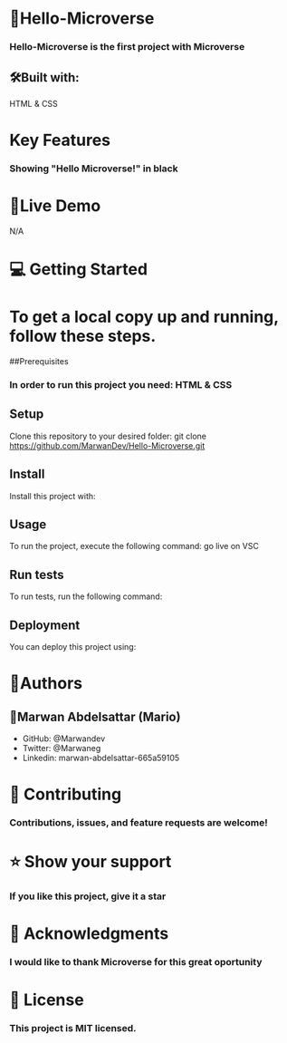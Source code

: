 # 📖Hello-Microverse
### Hello-Microverse is the first project with Microverse
## 🛠Built with:
HTML & CSS

# Key Features
### Showing "Hello Microverse!" in black

# 🚀Live Demo
N/A
# 💻 Getting Started 
# To get a local copy up and running, follow these steps.
##Prerequisites

### In order to run this project you need: HTML & CSS

## Setup

Clone this repository to your desired folder: git clone https://github.com/MarwanDev/Hello-Microverse.git
## Install

Install this project with:

## Usage

To run the project, execute the following command: go live on VSC

## Run tests

To run tests, run the following command:

## Deployment

You can deploy this project using:

# 👥Authors

## 👥Marwan Abdelsattar (Mario)

- GitHub: @Marwandev
- Twitter: @Marwaneg
- Linkedin: marwan-abdelsattar-665a59105

# 🤝 Contributing 
### Contributions, issues, and feature requests are welcome!

# ⭐️ Show your support 
### If you like this project, give it a star

# 🙏 Acknowledgments
### I would like to thank Microverse for this great oportunity

# 📝 License 
### This project is MIT licensed.
